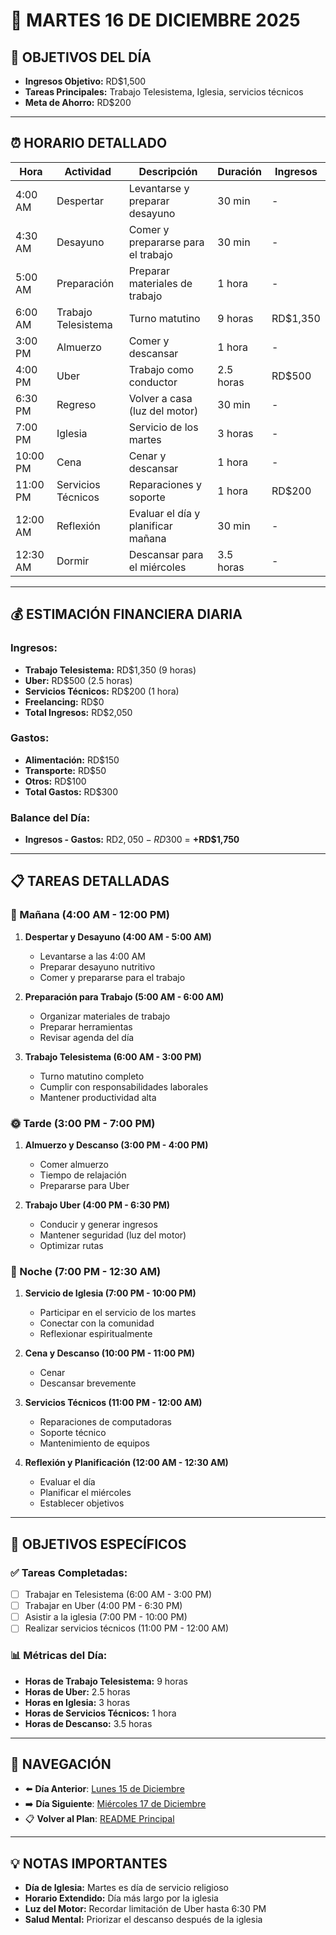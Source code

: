 # 📅 **MARTES 16 DE DICIEMBRE 2025**

## 🎯 **OBJETIVOS DEL DÍA**
- **Ingresos Objetivo:** RD$1,500
- **Tareas Principales:** Trabajo Telesistema, Iglesia, servicios técnicos
- **Meta de Ahorro:** RD$200

---

## ⏰ **HORARIO DETALLADO**

| Hora | Actividad | Descripción | Duración | Ingresos |
|------|-----------|-------------|----------|----------|
| 4:00 AM | Despertar | Levantarse y preparar desayuno | 30 min | - |
| 4:30 AM | Desayuno | Comer y prepararse para el trabajo | 30 min | - |
| 5:00 AM | Preparación | Preparar materiales de trabajo | 1 hora | - |
| 6:00 AM | Trabajo Telesistema | Turno matutino | 9 horas | RD$1,350 |
| 3:00 PM | Almuerzo | Comer y descansar | 1 hora | - |
| 4:00 PM | Uber | Trabajo como conductor | 2.5 horas | RD$500 |
| 6:30 PM | Regreso | Volver a casa (luz del motor) | 30 min | - |
| 7:00 PM | Iglesia | Servicio de los martes | 3 horas | - |
| 10:00 PM | Cena | Cenar y descansar | 1 hora | - |
| 11:00 PM | Servicios Técnicos | Reparaciones y soporte | 1 hora | RD$200 |
| 12:00 AM | Reflexión | Evaluar el día y planificar mañana | 30 min | - |
| 12:30 AM | Dormir | Descansar para el miércoles | 3.5 horas | - |

---

## 💰 **ESTIMACIÓN FINANCIERA DIARIA**

### **Ingresos:**
- **Trabajo Telesistema:** RD$1,350 (9 horas)
- **Uber:** RD$500 (2.5 horas)
- **Servicios Técnicos:** RD$200 (1 hora)
- **Freelancing:** RD$0
- **Total Ingresos:** RD$2,050

### **Gastos:**
- **Alimentación:** RD$150
- **Transporte:** RD$50
- **Otros:** RD$100
- **Total Gastos:** RD$300

### **Balance del Día:**
- **Ingresos - Gastos:** RD$2,050 - RD$300 = **+RD$1,750**

---

## 📋 **TAREAS DETALLADAS**

### **🌅 Mañana (4:00 AM - 12:00 PM)**
1. **Despertar y Desayuno (4:00 AM - 5:00 AM)**
   - Levantarse a las 4:00 AM
   - Preparar desayuno nutritivo
   - Comer y prepararse para el trabajo

2. **Preparación para Trabajo (5:00 AM - 6:00 AM)**
   - Organizar materiales de trabajo
   - Preparar herramientas
   - Revisar agenda del día

3. **Trabajo Telesistema (6:00 AM - 3:00 PM)**
   - Turno matutino completo
   - Cumplir con responsabilidades laborales
   - Mantener productividad alta

### **🌞 Tarde (3:00 PM - 7:00 PM)**
1. **Almuerzo y Descanso (3:00 PM - 4:00 PM)**
   - Comer almuerzo
   - Tiempo de relajación
   - Prepararse para Uber

2. **Trabajo Uber (4:00 PM - 6:30 PM)**
   - Conducir y generar ingresos
   - Mantener seguridad (luz del motor)
   - Optimizar rutas

### **🌙 Noche (7:00 PM - 12:30 AM)**
1. **Servicio de Iglesia (7:00 PM - 10:00 PM)**
   - Participar en el servicio de los martes
   - Conectar con la comunidad
   - Reflexionar espiritualmente

2. **Cena y Descanso (10:00 PM - 11:00 PM)**
   - Cenar
   - Descansar brevemente

3. **Servicios Técnicos (11:00 PM - 12:00 AM)**
   - Reparaciones de computadoras
   - Soporte técnico
   - Mantenimiento de equipos

4. **Reflexión y Planificación (12:00 AM - 12:30 AM)**
   - Evaluar el día
   - Planificar el miércoles
   - Establecer objetivos

---

## 🎯 **OBJETIVOS ESPECÍFICOS**

### **✅ Tareas Completadas:**
- [ ] Trabajar en Telesistema (6:00 AM - 3:00 PM)
- [ ] Trabajar en Uber (4:00 PM - 6:30 PM)
- [ ] Asistir a la iglesia (7:00 PM - 10:00 PM)
- [ ] Realizar servicios técnicos (11:00 PM - 12:00 AM)

### **📊 Métricas del Día:**
- **Horas de Trabajo Telesistema:** 9 horas
- **Horas de Uber:** 2.5 horas
- **Horas en Iglesia:** 3 horas
- **Horas de Servicios Técnicos:** 1 hora
- **Horas de Descanso:** 3.5 horas

---

## 🔗 **NAVEGACIÓN**
- ⬅️ **Día Anterior**: [Lunes 15 de Diciembre](Lunes_15.md)
- ➡️ **Día Siguiente**: [Miércoles 17 de Diciembre](Miercoles_17.md)
- 📋 **Volver al Plan**: [README Principal](../../../README.md)

---

## 💡 **NOTAS IMPORTANTES**
- **Día de Iglesia:** Martes es día de servicio religioso
- **Horario Extendido:** Día más largo por la iglesia
- **Luz del Motor:** Recordar limitación de Uber hasta 6:30 PM
- **Salud Mental:** Priorizar el descanso después de la iglesia
